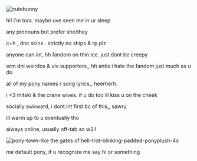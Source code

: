 
![cutebunny](https://github.com/vvkixv/open-your-heart/assets/164071327/bdf336b7-7a62-435c-bb94-211e5693c193)

hi! i'm tora. maybe uve seen me in ur sleep

any pronouns but prefer she/they 



c+h , dnc skins . strictly no ships & rp plz
 

anyone can int, hh fandom on thin ice. just dont be creepy

erm dni weirdos & viv supporters,, hh antis i hate the fandom just much as u do




all of my pony names r song lyrics,, heerherh.

i <3 mitski & the crane wives. if u do too ill kiss u on the cheek



socially awkward, i dont int first bc of this,, sawry

ill warm up to u eventually tho 



always online, usually off-tab so w2i!


![pony-town-like the gates of hell-trot-blinking-padded-ponyplush-4x](https://github.com/vvkixv/open-your-heart/assets/164071327/77f5e1e5-2bb9-41ae-abdd-06ed54f27a3a)

me default pony, if u recognize me say hi or something 
